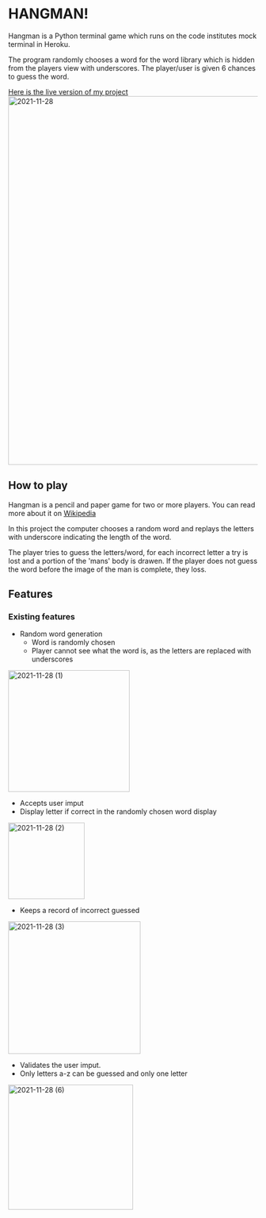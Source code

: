 # HANGMAN!

Hangman is a Python terminal game which runs on the code institutes mock terminal in Heroku.

The program randomly chooses a word for the word library which is hidden from the players view with underscores.
The player/user is given 6 chances to guess the word.

[Here is the live version of my project](https://hangman-project3.herokuapp.com)
<img width="743" alt="2021-11-28" src="https://user-images.githubusercontent.com/87449935/143765942-a7edaf96-3d4c-4867-805c-9112344748c7.png">

## How to play

Hangman is a pencil and paper game for two or more players. You can read more about it on [Wikipedia](https://en.wikipedia.org/wiki/Hangman_(game))

In this project the computer chooses a random word and replays the letters with underscore indicating the length of the word.

The player tries to guess the letters/word, for each incorrect letter a try is lost and a portion of the 'mans' body is drawen.
If the player does not guess the word before the image of the man is complete, they loss.


## Features

### Existing features

  * Random word generation
      * Word is randomly chosen
      * Player cannot see what the word is, as the letters are replaced with underscores

<img width="245" alt="2021-11-28 (1)" src="https://user-images.githubusercontent.com/87449935/143766269-a76a0c51-8e13-4434-8f1d-1b187048ef54.png">

* Accepts user imput
* Display letter if correct in the randomly chosen word display

<img width="154" alt="2021-11-28 (2)" src="https://user-images.githubusercontent.com/87449935/143766468-1933b4de-c124-48d3-b3b0-f70b61244633.png">

* Keeps a record of incorrect guessed

<img width="267" alt="2021-11-28 (3)" src="https://user-images.githubusercontent.com/87449935/143766735-b15cff9c-65b7-4ba3-b1d0-189424e1fd1a.png">

* Validates the user imput.
* Only letters a-z can be guessed and only one letter

 <img width="252" alt="2021-11-28 (6)" src="https://user-images.githubusercontent.com/87449935/143766740-a762a21f-e6fa-4502-b7ac-5d543617f0bd.png"> 
